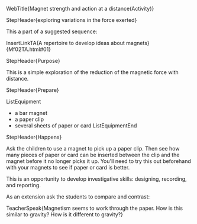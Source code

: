 WebTitle{Magnet strength and action at a distance(Activity)}

StepHeader{exploring variations in the force exerted}

This a part of a suggested sequence:

InsertLinkTA{A repertoire to develop ideas about magnets}{Mf02TA.html#01}

StepHeader{Purpose}

This is a simple exploration of the reduction of the magnetic force with distance.

StepHeader{Prepare}

ListEquipment
- a bar magnet
- a paper clip
- several sheets of paper or card
ListEquipmentEnd


StepHeader{Happens}

Ask the children to use a magnet to pick up a paper clip.  Then see how many pieces of paper or card can be inserted between the clip and the magnet before it no longer picks it up. You&apos;ll need to try this out beforehand with your magnets to see if paper or card is better.

This is an opportunity to develop investigative skills: designing, recording, and reporting.

As an extension ask the students to compare and contrast:

TeacherSpeak{Magnetism seems to work through the paper.  How is this similar to gravity?  How is it different to gravity?}


